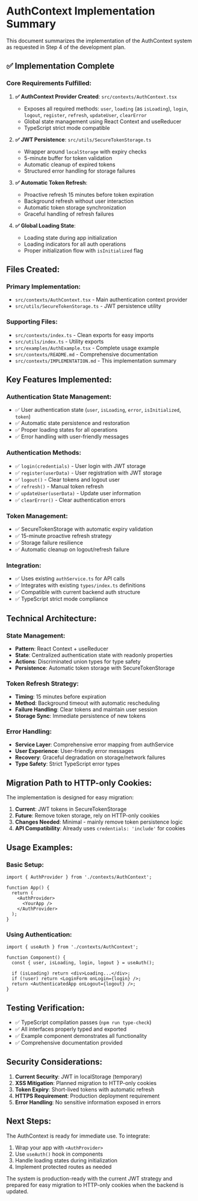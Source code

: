 # AuthContext Implementation Summary

This document summarizes the implementation of the AuthContext system as requested in Step 4 of the development plan.

## ✅ Implementation Complete

### Core Requirements Fulfilled:

1. **✅ AuthContext Provider Created**: `src/contexts/AuthContext.tsx`
   - Exposes all required methods: `user`, `loading` (as `isLoading`), `login`, `logout`, `register`, `refresh`, `updateUser`, `clearError`
   - Global state management using React Context and useReducer
   - TypeScript strict mode compatible

2. **✅ JWT Persistence**: `src/utils/SecureTokenStorage.ts`
   - Wrapper around `localStorage` with expiry checks
   - 5-minute buffer for token validation
   - Automatic cleanup of expired tokens
   - Structured error handling for storage failures

3. **✅ Automatic Token Refresh**:
   - Proactive refresh 15 minutes before token expiration
   - Background refresh without user interaction
   - Automatic token storage synchronization
   - Graceful handling of refresh failures

4. **✅ Global Loading State**:
   - Loading state during app initialization
   - Loading indicators for all auth operations
   - Proper initialization flow with `isInitialized` flag

## Files Created:

### Primary Implementation:
- `src/contexts/AuthContext.tsx` - Main authentication context provider
- `src/utils/SecureTokenStorage.ts` - JWT persistence utility

### Supporting Files:
- `src/contexts/index.ts` - Clean exports for easy imports
- `src/utils/index.ts` - Utility exports
- `src/examples/AuthExample.tsx` - Complete usage example
- `src/contexts/README.md` - Comprehensive documentation
- `src/contexts/IMPLEMENTATION.md` - This implementation summary

## Key Features Implemented:

### Authentication State Management:
- ✅ User authentication state (`user`, `isLoading`, `error`, `isInitialized`, `token`)
- ✅ Automatic state persistence and restoration
- ✅ Proper loading states for all operations
- ✅ Error handling with user-friendly messages

### Authentication Methods:
- ✅ `login(credentials)` - User login with JWT storage
- ✅ `register(userData)` - User registration with JWT storage
- ✅ `logout()` - Clear tokens and logout user
- ✅ `refresh()` - Manual token refresh
- ✅ `updateUser(userData)` - Update user information
- ✅ `clearError()` - Clear authentication errors

### Token Management:
- ✅ SecureTokenStorage with automatic expiry validation
- ✅ 15-minute proactive refresh strategy
- ✅ Storage failure resilience
- ✅ Automatic cleanup on logout/refresh failure

### Integration:
- ✅ Uses existing `authService.ts` for API calls
- ✅ Integrates with existing `types/index.ts` definitions
- ✅ Compatible with current backend auth structure
- ✅ TypeScript strict mode compliance

## Technical Architecture:

### State Management:
- **Pattern**: React Context + useReducer
- **State**: Centralized authentication state with readonly properties
- **Actions**: Discriminated union types for type safety
- **Persistence**: Automatic token storage with SecureTokenStorage

### Token Refresh Strategy:
- **Timing**: 15 minutes before expiration
- **Method**: Background timeout with automatic rescheduling
- **Failure Handling**: Clear tokens and maintain user session
- **Storage Sync**: Immediate persistence of new tokens

### Error Handling:
- **Service Layer**: Comprehensive error mapping from authService
- **User Experience**: User-friendly error messages
- **Recovery**: Graceful degradation on storage/network failures
- **Type Safety**: Strict TypeScript error types

## Migration Path to HTTP-only Cookies:

The implementation is designed for easy migration:

1. **Current**: JWT tokens in SecureTokenStorage
2. **Future**: Remove token storage, rely on HTTP-only cookies
3. **Changes Needed**: Minimal - mainly remove token persistence logic
4. **API Compatibility**: Already uses `credentials: 'include'` for cookies

## Usage Examples:

### Basic Setup:
```tsx
import { AuthProvider } from './contexts/AuthContext';

function App() {
  return (
    <AuthProvider>
      <YourApp />
    </AuthProvider>
  );
}
```

### Using Authentication:
```tsx
import { useAuth } from './contexts/AuthContext';

function Component() {
  const { user, isLoading, login, logout } = useAuth();
  
  if (isLoading) return <div>Loading...</div>;
  if (!user) return <LoginForm onLogin={login} />;
  return <AuthenticatedApp onLogout={logout} />;
}
```

## Testing Verification:

- ✅ TypeScript compilation passes (`npm run type-check`)
- ✅ All interfaces properly typed and exported
- ✅ Example component demonstrates all functionality
- ✅ Comprehensive documentation provided

## Security Considerations:

1. **Current Security**: JWT in localStorage (temporary)
2. **XSS Mitigation**: Planned migration to HTTP-only cookies
3. **Token Expiry**: Short-lived tokens with automatic refresh
4. **HTTPS Requirement**: Production deployment requirement
5. **Error Handling**: No sensitive information exposed in errors

## Next Steps:

The AuthContext is ready for immediate use. To integrate:

1. Wrap your app with `<AuthProvider>`
2. Use `useAuth()` hook in components
3. Handle loading states during initialization
4. Implement protected routes as needed

The system is production-ready with the current JWT strategy and prepared for easy migration to HTTP-only cookies when the backend is updated.
